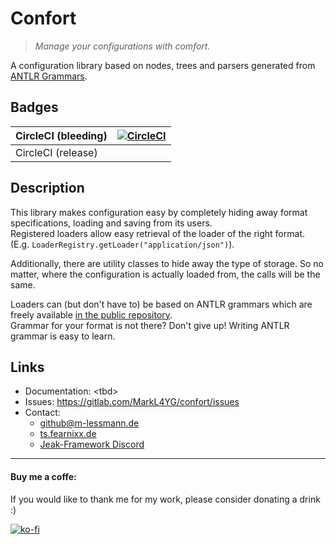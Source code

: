 # Confort

> _Manage your configurations with comfort._

A configuration library based on nodes, trees and parsers generated from [ANTLR Grammars](https://www.antlr.org/).  

## Badges
| CircleCI (bleeding) | [![CircleCI](https://circleci.com/gh/MarkL4YG/confort/tree/develop.svg?style=svg)](https://circleci.com/gh/MarkL4YG/confort/tree/develop) |
|---------------------|-------------------------------------------------------------------------------------------------------------------------------------------|
| CircleCI (release)  | <tbd>                                                                                                                                     |                                                                                                                                          |

## Description
This library makes configuration easy by completely hiding away format specifications, loading and saving from its users.  
Registered loaders allow easy retrieval of the loader of the right format.
(E.g. ``LoaderRegistry.getLoader("application/json")``).  
  
Additionally, there are utility classes to hide away the type of storage. So no matter, where the configuration is actually loaded from, the calls will be the same.
  
Loaders can (but don't have to) be based on ANTLR grammars which are freely available [in the public repository](https://github.com/antlr/grammars-v4).  
Grammar for your format is not there? Don't give up! Writing ANTLR grammar is easy to learn.  

## Links

* Documentation: \<tbd\>
* Issues: https://gitlab.com/MarkL4YG/confort/issues
* Contact:  
  * [github@m-lessmann.de](mailto:github@m-lessmann.de)  
  * [ts.fearnixx.de](ts3server://ts.fearnixx.de)  
  * [Jeak-Framework Discord](https://discord.gg/DPYR5aB)
  
---
  
#### Buy me a coffe:
If you would like to thank me for my work, please consider donating a drink :)  

[![ko-fi](https://www.ko-fi.com/img/donate_sm.png)](https://ko-fi.com/F1F0OL0V)
